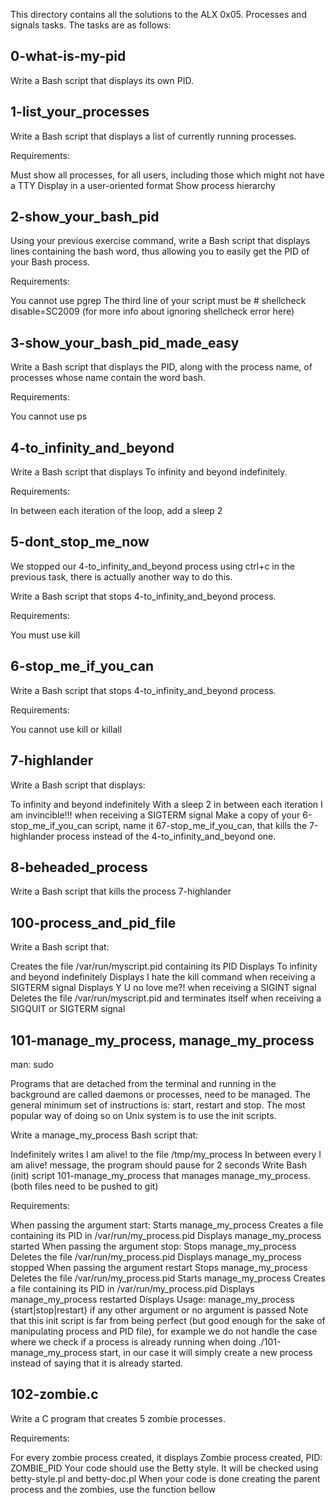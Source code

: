 This directory contains all the solutions to the ALX 0x05. Processes and signals tasks. The tasks are as follows:


## 0-what-is-my-pid ##
Write a Bash script that displays its own PID.




## 1-list_your_processes ##
Write a Bash script that displays a list of currently running processes.

Requirements:

Must show all processes, for all users, including those which might not have a TTY
Display in a user-oriented format
Show process hierarchy




## 2-show_your_bash_pid ##
Using your previous exercise command, write a Bash script that displays lines containing the bash word, thus allowing you to easily get the PID of your Bash process.

Requirements:

You cannot use pgrep
The third line of your script must be # shellcheck disable=SC2009 (for more info about ignoring shellcheck error here)





## 3-show_your_bash_pid_made_easy ##
Write a Bash script that displays the PID, along with the process name, of processes whose name contain the word bash.

Requirements:

You cannot use ps





## 4-to_infinity_and_beyond ##
Write a Bash script that displays To infinity and beyond indefinitely.

Requirements:

In between each iteration of the loop, add a sleep 2




## 5-dont_stop_me_now ##
We stopped our 4-to_infinity_and_beyond process using ctrl+c in the previous task, there is actually another way to do this.

Write a Bash script that stops 4-to_infinity_and_beyond process.

Requirements:

You must use kill





## 6-stop_me_if_you_can ##
Write a Bash script that stops 4-to_infinity_and_beyond process.

Requirements:

You cannot use kill or killall





## 7-highlander ##
Write a Bash script that displays:

To infinity and beyond indefinitely
With a sleep 2 in between each iteration
I am invincible!!! when receiving a SIGTERM signal
Make a copy of your 6-stop_me_if_you_can script, name it 67-stop_me_if_you_can, that kills the 7-highlander process instead of the 4-to_infinity_and_beyond one.





## 8-beheaded_process ##
Write a Bash script that kills the process 7-highlander





## 100-process_and_pid_file ##
Write a Bash script that:

Creates the file /var/run/myscript.pid containing its PID
Displays To infinity and beyond indefinitely
Displays I hate the kill command when receiving a SIGTERM signal
Displays Y U no love me?! when receiving a SIGINT signal
Deletes the file /var/run/myscript.pid and terminates itself when receiving a SIGQUIT or SIGTERM signal







## 101-manage_my_process, manage_my_process ##
man: sudo

Programs that are detached from the terminal and running in the background are called daemons or processes, need to be managed. The general minimum set of instructions is: start, restart and stop. The most popular way of doing so on Unix system is to use the init scripts.

Write a manage_my_process Bash script that:

Indefinitely writes I am alive! to the file /tmp/my_process
In between every I am alive! message, the program should pause for 2 seconds
Write Bash (init) script 101-manage_my_process that manages manage_my_process. (both files need to be pushed to git)

Requirements:

When passing the argument start:
Starts manage_my_process
Creates a file containing its PID in /var/run/my_process.pid
Displays manage_my_process started
When passing the argument stop:
Stops manage_my_process
Deletes the file /var/run/my_process.pid
Displays manage_my_process stopped
When passing the argument restart
Stops manage_my_process
Deletes the file /var/run/my_process.pid
Starts manage_my_process
Creates a file containing its PID in /var/run/my_process.pid
Displays manage_my_process restarted
Displays Usage: manage_my_process {start|stop|restart} if any other argument or no argument is passed
Note that this init script is far from being perfect (but good enough for the sake of manipulating process and PID file), for example we do not handle the case where we check if a process is already running when doing ./101-manage_my_process start, in our case it will simply create a new process instead of saying that it is already started.







## 102-zombie.c ##
Write a C program that creates 5 zombie processes.

Requirements:

For every zombie process created, it displays Zombie process created, PID: ZOMBIE_PID
Your code should use the Betty style. It will be checked using betty-style.pl and betty-doc.pl
When your code is done creating the parent process and the zombies, use the function bellow
